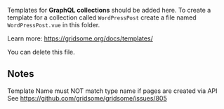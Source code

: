 Templates for **GraphQL collections** should be added here.
To create a template for a collection called `WordPressPost`
create a file named `WordPressPost.vue` in this folder.

Learn more: https://gridsome.org/docs/templates/

You can delete this file.


## Notes 

Template Name must NOT match type name if pages are created via API 
See https://github.com/gridsome/gridsome/issues/805
